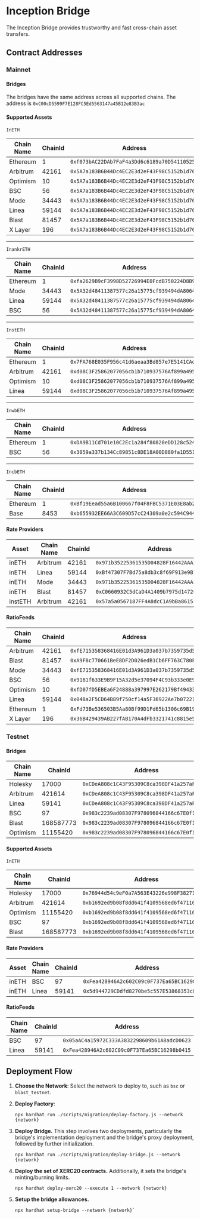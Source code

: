 # Inception Bridge

The Inception Bridge provides trustworthy and fast cross-chain asset transfers.

## Contract Addresses

### Mainnet

#### Bridges

The bridges have the same address across all supported chains. The address is `0xC00cD5599F7E128FC5Ed5563147a45B12e83B3ac`

#### Supported Assets

`InETH`

| Chain Name | ChainId | Address                                      | Source Chain |
| ---------- | ------- | -------------------------------------------- | ------------ |
| Ethereum   | 1       | `0xf073bAC22DAb7FaF4a3Dd6c6189a70D54110525C` | _True_       |
| Arbitrum   | 42161   | `0x5A7a183B6B44Dc4EC2E3d2eF43F98C5152b1d76d` | _False_      |
| Optimism   | 10      | `0x5A7a183B6B44Dc4EC2E3d2eF43F98C5152b1d76d` | _False_      |
| BSC        | 56      | `0x5A7a183B6B44Dc4EC2E3d2eF43F98C5152b1d76d` | _False_      |
| Mode       | 34443   | `0x5A7a183B6B44Dc4EC2E3d2eF43F98C5152b1d76d` | _False_      |
| Linea      | 59144   | `0x5A7a183B6B44Dc4EC2E3d2eF43F98C5152b1d76d` | _False_      |
| Blast      | 81457   | `0x5A7a183B6B44Dc4EC2E3d2eF43F98C5152b1d76d` | _False_      |
| X Layer    | 196     | `0x5A7a183B6B44Dc4EC2E3d2eF43F98C5152b1d76d` | _False_      |

---

`InankrETH`

| Chain Name | ChainId | Address                                      | Source Chain |
| ---------- | ------- | -------------------------------------------- | ------------ |
| Ethereum   | 1       | `0xfa2629B9cF3998D52726994E0FcdB750224D8B9D` | _True_       |
| Mode       | 34443   | `0x5A32d48411387577c26a15775cf939494dA8064A` | _False_      |
| Linea      | 59144   | `0x5A32d48411387577c26a15775cf939494dA8064A` | _False_      |
| BSC        | 56      | `0x5A32d48411387577c26a15775cf939494dA8064A` | _False_      |

---

`InstETH`

| Chain Name | ChainId | Address                                      | Source Chain |
| ---------- | ------- | -------------------------------------------- | ------------ |
| Ethereum   | 1       | `0x7FA768E035F956c41d6aeaa3Bd857e7E5141CAd5` | _True_       |
| Arbitrum   | 42161   | `0xd08C3F25862077056cb1b710937576Af899a4959` | _False_      |
| Optimism   | 10      | `0xd08C3F25862077056cb1b710937576Af899a4959` | _False_      |
| Linea      | 59144   | `0xd08C3F25862077056cb1b710937576Af899a4959` | _False_      |

---

`InwbETH`

| Chain Name | ChainId | Address                                      | Source Chain |
| ---------- | ------- | -------------------------------------------- | ------------ |
| Ethereum   | 1       | `0xDA9B11Cd701e10C2Ec1a284f80820eDD128c5246` | _True_       |
| BSC        | 56      | `0x3059a337b134Cc89851c8DE18A00D880fa1D5519` | _False_      |

---

`IncbETH`

| Chain Name | ChainId | Address                                      | Source Chain |
| ---------- | ------- | -------------------------------------------- | ------------ |
| Ethereum   | 1       | `0xBf19Eead55a6B100667f04F8FBC5371E03E8ab2E` | _True_       |
| Base       | 8453    | `0xb655932EE66A3C609D57cC24309a0e2c594C944e` | _False_      |

#### Rate Providers

| Asset   | Chain Name | ChainId | Address                                      |
| ------- | ---------- | ------- | -------------------------------------------- |
| inETH   | Arbitrum   | 42161   | `0x971b35225361535D04828F16442AAA54009efE1a` |
| inETH   | Linea      | 59144   | `0xBf47307F7Bd75a8db3c8f69F913e9B77fc222e84` |
| inETH   | Mode       | 34443   | `0x971b35225361535D04828F16442AAA54009efE1a` |
| inETH   | Blast      | 81457   | `0xC0660932C5dCaD4A1409b7975d147203B1e9A2B6` |
| instETH | Arbitrum   | 42161   | `0x57a5a0567187FF4A8dcC1A9bBa86155E355878F2` |

#### RatioFeeds

| Chain Name | ChainId | Address                                      |
| ---------- | ------- | -------------------------------------------- |
| Arbitrum   | 42161   | `0xfE715358368416E01d3A961D3a037b7359735d5e` |
| Blast      | 81457   | `0xA9F8c770661BeE8DF2D026edB1Cb6FF763C780FF` |
| Mode       | 34443   | `0xfE715358368416E01d3A961D3a037b7359735d5e` |
| BSC        | 56      | `0x9181f633E9B9F15A32d5e37094F4C93b333e0E92` |
| Optimism   | 10      | `0xfD07fD5EBEa6F24888a397997E262179Bf494336` |
| Linea      | 59144   | `0x048a2F5CD64B89f750cf14a5F36922Ae7b07221c` |
| Ethereum   | 1       | `0xFd73Be536503B5Aa80Bf99D1Fd65b1306c69B191` |
| X Layer    | 196     | `0x36B429439AB227fAB170A4dFb3321741c8815e55` |

### Testnet

#### Bridges

| Chain Name | ChainId   | Address                                      |
| ---------- | --------- | -------------------------------------------- |
| Holesky    | 17000     | `0xCDeA808c1C43F95309C8ca398DF41a257aF2Dc8a` |
| Arbitrum   | 421614    | `0xCDeA808c1C43F95309C8ca398DF41a257aF2Dc8a` |
| Linea      | 59141     | `0xCDeA808c1C43F95309C8ca398DF41a257aF2Dc8a` |
| BSC        | 97        | `0x983c2239ad08307F978096844166c67E0f1b2630` |
| Blast      | 168587773 | `0x983c2239ad08307F978096844166c67E0f1b2630` |
| Optimism   | 11155420  | `0x983c2239ad08307F978096844166c67E0f1b2630` |

#### Supported Assets

`InETH`

| Chain Name | ChainId   | Address                                      | Source Chain |
| ---------- | --------- | -------------------------------------------- | ------------ |
| Holesky    | 17000     | `0x76944d54c9eF0a7A563E43226e998F382714C92f` | _True_       |
| Arbitrum   | 421614    | `0xb1692ed9b08f8dd641f4109568ed6f471166c7e5` | _False_      |
| Optimism   | 11155420  | `0xb1692ed9b08f8dd641f4109568ed6f471166c7e5` | _False_      |
| BSC        | 97        | `0xb1692ed9b08f8dd641f4109568ed6f471166c7e5` | _False_      |
| Blast      | 168587773 | `0xb1692ed9b08f8dd641f4109568ed6f471166c7e5` | _False_      |

#### Rate Providers

| Asset | Chain Name | ChainId | Address                                      |
| ----- | ---------- | ------- | -------------------------------------------- |
| inETH | BSC        | 97      | `0xFea428946A2c602C09c0F737Ea65BC16298b0415` |
| inETH | Linea      | 59141   | `0x5d944729CDdfd8270be5c557E53868353cF80A46` |

#### RatioFeeds

| Chain Name | ChainId | Address                                      |
| ---------- | ------- | -------------------------------------------- |
| BSC        | 97      | `0x05aAC4a15972C333A3832298609b61A8adcD0623` |
| Linea      | 59141   | `0xFea428946A2c602C09c0F737Ea65BC16298b0415` |

## Deployment Flow

1. **Choose the Network**: Select the network to deploy to, such as `bsc` or `blast_testnet`.

2. **Deploy Factory**:

   ```
   npx hardhat run ./scripts/migration/deploy-factory.js --network {network}
   ```

3. **Deploy Bridge.** This step involves two deployments, particularly the bridge's implementation deployment and the bridge's proxy deployment, followed by further initialization.

   ```
   npx hardhat run ./scripts/migration/deploy-bridge.js --network {network}
   ```

4. **Deploy the set of XERC20 contracts.** Additionally, it sets the bridge's minting/burning limits.

   ```
   npx hardhat deploy-xerc20 --execute 1 --network {network}
   ```

5. **Setup the bridge allowances.**

   ```
   npx hardhat setup-bridge --network {network}`
   ```
